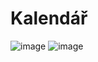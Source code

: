# Kalendář
![image](https://user-images.githubusercontent.com/91047451/164980362-10861f1c-ee7b-4aa7-b300-b5e326490ffe.png)
![image](https://user-images.githubusercontent.com/91047451/164980387-ccac2aec-d32e-4c19-a5f9-ccbc74bf866a.png)
